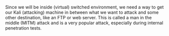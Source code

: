 Since we will be inside \(virtual\) switched environment, we need a way to get our Kali \(attacking\) machine in between what we want to attack and some other destination, like an FTP or web server. This is called a man in the middle \(MITM\) attack and is a very popular attack, especially during internal penetration tests.



